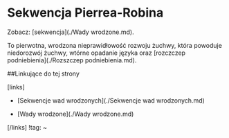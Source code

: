 # Sekwencja Pierrea-Robina

Zobacz: [sekwencja](./Wady wrodzone.md).

To pierwotna, wrodzona nieprawidłowość rozwoju żuchwy, która powoduje niedorozwój żuchwy, wtórne opadanie języka oraz [rozczczep podniebienia](./Rozszczep podniebienia.md).



##Linkujące do tej strony

[links]

- [Sekwencje wad wrodzonych](./Sekwencje wad wrodzonych.md)

- [Wady wrodzone](./Wady wrodzone.md)


[/links]
!tag:
~

